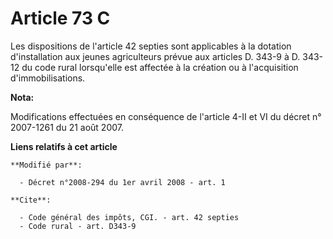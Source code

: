 # Article 73 C

Les dispositions de l'article 42 septies sont applicables à la dotation d'installation aux jeunes agriculteurs prévue aux
articles D. 343-9 à D. 343-12 du code rural lorsqu'elle est affectée à la création ou à l'acquisition d'immobilisations.

**Nota:**

Modifications effectuées en conséquence de l'article 4-II et VI du décret n° 2007-1261 du 21 août 2007.

**Liens relatifs à cet article**

	**Modifié par**:

	  - Décret n°2008-294 du 1er avril 2008 - art. 1

	**Cite**:

	  - Code général des impôts, CGI. - art. 42 septies
	  - Code rural - art. D343-9

